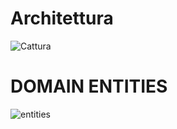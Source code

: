 # Architettura
![Cattura](https://github.com/user-attachments/assets/45b43ad1-6833-4dd8-af4a-48f95cbfae6b)
# DOMAIN ENTITIES
![entities](https://github.com/user-attachments/assets/55e52737-3611-4bb8-865f-b115f50195d8)
